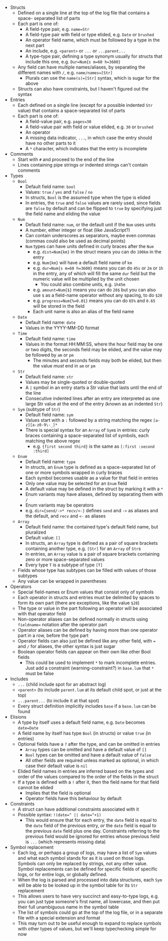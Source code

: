 * Structs
  * Defined on a single line at the top of the log file that contains a space-
    separated list of parts
  * Each part is one of:
    * A field-type pair, e.g. `name=Str`
    * A field-type pair with field or type elided, e.g. `Date` or `brushed`
    * An operator field name, which must be followed by a type in the next part
    * An include, e.g. `<parent>` or `...` or `...parent...`
    * A type-type pair, defining a type synonym usually for structs that
      include this one, e.g. `Dur=Num{s m=60 h=3600}`
  * Any field can have multiple names/aliases, by separating the different
    names with `/`, e.g. `name/names=[Str]`
    * Plurals can use the `name(s)=[Str]` syntax, which is sugar for the above
  * Structs can also have constraints, but I haven't figured out the syntax
* Entries
  * Each defined on a single line (except for a possible indented `Str` value)
    that contains a space-separated list of parts
  * Each part is one of:
    * A field-value pair, e.g. `pages=30`
    * A field-value pair with field or value elided, e.g. `30` or `brushed`
    * An operator
    * A missing data indicator, `...`, in which case the entry should have no
      other parts to it
    * A `*` character, which indicates that the entry is incomplete
* Comments
  * Start with `#` and proceed to the end of the line
  * Lines containing pipe strings or indented strings can't contain comments
* Types
  * `Bool`
    * Default field name: `bool`
    * Values: `true` / `yes` and `false` / `no`
    * In structs, `Bool` is the assumed type when the type is elided
    * In entries, the `true` and `false` values are rarely used, since fields
      are `false` by default and can be flipped to `true` by specifying just
      the field name and eliding the value
  * `Num`
    * Default field name: `num`, or the default unit if the `Num` uses units
    * A number, either integer or float (like JavaScript?)
    * Can contain underscores as separators, maybe even commas (commas could
      also be used as decimal points)
    * `Num` types can have units defined in curly braces after the `Num`
      * e.g. `dist=Num{km}` in the struct means you can do `100km` in the entry
      * e.g. `Num{km}` will have a default field name of `km`
      * e.g. `dur=Num{s m=60 h=3600}` means you can do `45s` or `2m` or `1h` in
        the entry, any of which will fill the same `dur` field but the numeric
        value will be multiplied by the unit chosen
        * You could also combine units, e.g. `1h45m`
      * e.g. `amount=Num{$}` means you can do `20$` but you can also use `$` as
        a field-name operator without any spacing, to do `$20`
      * e.g. `progress=Num{%=0.01}` means you can do `65%` and `0.65` will be
        stored in the field
      * Each unit name is also an alias of the field name
  * `Date`
    * Default field name: `date`
    * Values in the YYYY-MM-DD format
  * `Time`
    * Default field name: `time`
    * Values in the format HH:MM:SS, where the hour field may be one or two
      digits, the seconds field may be elided, and the value may be followed by
      `am` or `pm`
      * The minutes and seconds fields may both be elided, but then the value
        *must* end in `am` or `pm`
  * `Str`
    * Default field name: `str`
    * Values may be single-quoted or double-quoted
    * A `|` symbol in an entry starts a Str value that lasts until the end of
      the line
    * Consecutive indented lines after an entry are interpreted as one large
      Str value at the end of the entry (known as an indented `Str`)
  * `Sym` (subtype of `Str`)
    * Default field name: `sym`
    * Values start with a `:` followed by a string matching the regex
      `[a-z][a-z0-9\-_]*`
    * There is special syntax for an `Array` of `Sym`s in entries: curly braces
      containing a space-separated list of symbols, each matching the above
      regex
      * e.g. `{first second third}` is the same as `[:first :second :third]`
  * `Enum`
    * Default field name: `type`
    * In structs, an `Enum` type is defined as a space-separated list of one or
      more symbols wrapped in curly braces
    * Each symbol becomes usable as a value for that field in entries
    * Only one value may be selected for an `Enum` field
    * A default value may be defined in the struct by marking it with a `*`
    * Enum variants may have aliases, defined by separating them with `/`
    * Enum variants may be operators
    * e.g. `dir={send/->* recv/<-}` defines `send` and `->` as aliases and the
      default, and `recv` and `<-` as aliases
  * `Array`
    * Default field name: the contained type's default field name, but
      pluralized
    * Default value: `[]`
    * In structs, an `Array` type is defined as a pair of square brackets
      containing another type, e.g. `[Str]` for an `Array` of `Str`s
    * In entries, an `Array` value is a pair of square brackets containing zero
      or more space-separated values
    * Every type `T` is a subtype of type `[T]`
  * Fields whose type has subtypes can be filled with values of those subtypes
  * Any value can be wrapped in parentheses
* Operators
  * Special field-names or Enum values that consist only of symbols
  * Each operator in structs and entries must be delimited by spaces to form
    its own part (there are exceptions, like the value `$20`)
  * The type or value in the part following an operator will be associated with
    that operator field
  * Non-operator aliases can be defined normally in structs using `fieldname=`
    notation after the operator part
  * Operator aliases can be defined by having more than one operator part in a
    row, before the type part
  * Operator fields can also just be defined like any other field, with `=` and
    `/` for aliases, the other syntax is just sugar
  * Boolean operator fields can appear on their own like other Bool fields
    * This could be used to implement `*` to mark incomplete entries. Just add
      a constraint (warning-constraint?) in `base.lum` that `*` must be false
* Includes
  * `...` (child include spot for an abstract log)
  * `<parent>` (to include `parent.lum` at its default child spot, or just at the top)
  * `...parent...` (to include it at that spot)
  * Every struct definition implicitly includes `base` if a `base.lum` can be
    found
* Elisions
  * A type by itself uses a default field name, e.g. `Date` becomes `date=Date`
  * A field name by itself has type `Bool` (in structs) or value `true` (in entries)
  * Optional fields have a `?` after the type, and can be omitted in entries
    * `Array` types can be omitted and have a default value of `[]`
    * `Bool` types can be omitted and have a default value of `false`
    * All other fields are required unless marked as optional, in which case
      their default value is `nil`
  * Elided field names in entries are inferred based on the types and order of
    the values compared to the order of the fields in the struct
  * If a type is defined with a `!` after it, then the field name for that
    field cannot be elided
    * Implies that the field is optional
    * Operator fields have this behaviour by default
* Constraints
  * A struct can have additional constraints associated with it
  * Possible syntax: `!(date=^ || date=^+1)`
    * This would ensure that for each entry, the `date` field is equal to the
      `date` field of the previous entry, *or* the `date` field is equal to the
      previous `date` field plus one day. Constraints referring to the
      previous field would be ignored for entries whose previous field is `...`
      (which represents missing data)
* Symbol replacement
  * Each log, or perhaps a group of logs, may have a list of `Sym` values and
    what each symbol stands for as it is used on those logs. Symbols can only
    be replaced by strings, not any other value. Symbol replacements can be
    defined for specific fields of specific logs, or for entire logs, or
    globally defined.
  * When the log is parsed and processed into data structures, each `Sym` will
    be able to be looked up in the symbol table for its `Str` replacement
  * This allows users to have very succinct and easy-to-type logs, e.g. you can
    just type someone's first name, all lowercase, and then put their full
    unambiguous name in the symbol table
  * The list of symbols could go at the top of the log file, or in a separate
    file with a special extension and format
  * This may turn out to be useful enough to expand to replace symbols with
    other types of values, but we'll keep typechecking simple for now

